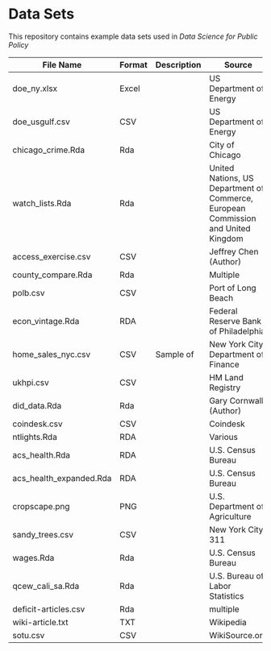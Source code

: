 # Data Sets 

This repository contains example data sets used in *Data Science for Public Policy*

| File Name | Format| Description  | Source  | Chapters  |  
|---|---|---|---|---|
|  doe_ny.xlsx  |  Excel  |   |  US Department of Energy |  4 |
|  doe_usgulf.csv  |  CSV  |   |  US Department of Energy |  4 |
|  chicago_crime.Rda |  Rda |   | City of Chicago  |  4 |
|  watch_lists.Rda |  Rda |   |  United Nations, US Department of Commerce, European Commission and United Kingdom  |  5|
|  access_exercise.csv |  CSV |   |  Jeffrey Chen (Author)  |  6|
|  county_compare.Rda |  Rda |   |  Multiple  |  6, 11|
|  polb.csv |  CSV |   |  Port of Long Beach  |  6|
|  econ_vintage.Rda |  RDA |   |  Federal Reserve Bank of Philadelphia  |  6|
|  home_sales_nyc.csv |  CSV |   Sample of |  New York City Department of Finance |  7|
|  ukhpi.csv |  CSV |   |  HM Land Registry |  7|
|  did_data.Rda |  Rda |   |  Gary Cornwall (Author) |  8|
|  coindesk.csv |  CSV |   |  Coindesk |  8|
|  ntlights.Rda |  RDA |   |  Various |  8|
|  acs_health.Rda |  RDA |   |  U.S. Census Bureau |  9|
|  acs_health_expanded.Rda |  RDA |   |  U.S. Census Bureau |  9|
|   cropscape.png |  PNG |   |  U.S. Department of Agriculture |  10|
|   sandy_trees.csv |  CSV |   |  New York City 311 |  10|
|   wages.Rda |  Rda |   |  U.S. Census Bureau |  10|
|   qcew_cali_sa.Rda |  Rda |   | U.S. Bureau of Labor Statistics |  11|
|   deficit-articles.csv |  Rda |   | multiple |  13|
|   wiki-article.txt |  TXT |   | Wikipedia |  13|
|  sotu.csv|  CSV |   | WikiSource.org |  13|
